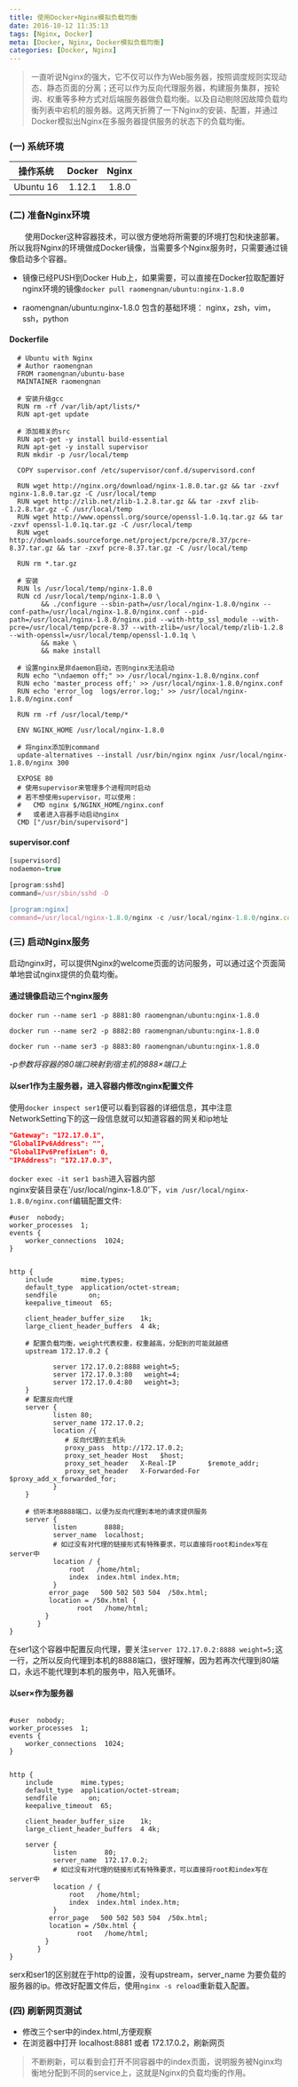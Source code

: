 ```yaml
---
title: 使用Docker+Nginx模拟负载均衡
date: 2016-10-12 11:35:13
tags: [Nginx, Docker]
meta: [Docker, Nginx, Docker模拟负载均衡]
categories: [Docker, Nginx]
---
```


> 一直听说Nginx的强大，它不仅可以作为Web服务器，按照调度规则实现动态、静态页面的分离；还可以作为反向代理服务器，构建服务集群，按轮询、权重等多种方式对后端服务器做负载均衡。以及自动剔除因故障负载均衡列表中宕机的服务器。这两天折腾了一下Nginx的安装、配置，并通过Docker模拟出Nginx在多服务器提供服务的状态下的负载均衡。

<!--more-->

### (一) 系统环境

| 操作系统     | Docker| Nginx |
| ------------|:------:|:-----:|
| Ubuntu 16   | 1.12.1 |1.8.0|

### (二) 准备Nginx环境
　　使用Docker这种容器技术，可以很方便地将所需要的环境打包和快速部署。所以我将Nginx的环境做成Docker镜像，当需要多个Nginx服务时，只需要通过镜像启动多个容器。  
* 镜像已经PUSH到Docker Hub上，如果需要，可以直接在Docker拉取配置好nginx环境的镜像`docker pull raomengnan/ubuntu:nginx-1.8.0`

* raomengnan/ubuntu:nginx-1.8.0 包含的基础环境： nginx，zsh，vim，ssh，python

#### Dockerfile
```shell
  # Ubuntu with Nginx
  # Author raomengnan
  FROM raomengnan/ubuntu-base
  MAINTAINER raomengnan

  # 安装升级gcc
  RUN rm -rf /var/lib/apt/lists/*
  RUN apt-get update

  # 添加相关的src
  RUN apt-get -y install build-essential
  RUN apt-get -y install supervisor
  RUN mkdir -p /usr/local/temp

  COPY supervisor.conf /etc/supervisor/conf.d/supervisord.conf

  RUN wget http://nginx.org/download/nginx-1.8.0.tar.gz && tar -zxvf nginx-1.8.0.tar.gz -C /usr/local/temp
  RUN wget http://zlib.net/zlib-1.2.8.tar.gz && tar -zxvf zlib-1.2.8.tar.gz -C /usr/local/temp
  RUN wget http://www.openssl.org/source/openssl-1.0.1q.tar.gz && tar -zxvf openssl-1.0.1q.tar.gz -C /usr/local/temp
  RUN wget http://downloads.sourceforge.net/project/pcre/pcre/8.37/pcre-8.37.tar.gz && tar -zxvf pcre-8.37.tar.gz -C /usr/local/temp

  RUN rm *.tar.gz

  # 安装
  RUN ls /usr/local/temp/nginx-1.8.0
  RUN cd /usr/local/temp/nginx-1.8.0 \
        && ./configure --sbin-path=/usr/local/nginx-1.8.0/nginx --conf-path=/usr/local/nginx-1.8.0/nginx.conf --pid-path=/usr/local/nginx-1.8.0/nginx.pid --with-http_ssl_module --with-pcre=/usr/local/temp/pcre-8.37 --with-zlib=/usr/local/temp/zlib-1.2.8 --with-openssl=/usr/local/temp/openssl-1.0.1q \
        && make \
        && make install

  # 设置nginx是非daemon启动，否则nginx无法启动
  RUN echo "\ndaemon off;" >> /usr/local/nginx-1.8.0/nginx.conf
  RUN echo 'master_process off;' >> /usr/local/nginx-1.8.0/nginx.conf
  RUN echo 'error_log  logs/error.log;' >> /usr/local/nginx-1.8.0/nginx.conf

  RUN rm -rf /usr/local/temp/*

  ENV NGINX_HOME /usr/local/nginx-1.8.0

  # 将nginx添加到command
  update-alternatives --install /usr/bin/nginx nginx /usr/local/nginx-1.8.0/nginx 300

  EXPOSE 80
  # 使用supervisor来管理多个进程同时启动
  # 若不想使用supervisor，可以使用：
  #   CMD nginx $/NGINX_HOME/nginx.conf
  #   或者进入容器手动启动nginx
  CMD ["/usr/bin/supervisord"]
```
#### supervisor.conf
```javascript
[supervisord]
nodaemon=true

[program:sshd]
command=/usr/sbin/sshd -D

[program:nginx]
command=/usr/local/nginx-1.8.0/nginx -c /usr/local/nginx-1.8.0/nginx.conf
```



### (三) 启动Nginx服务
启动nginx时，可以提供Nginx的welcome页面的访问服务，可以通过这个页面简单地尝试nginx提供的负载均衡。

#### 通过镜像启动三个nginx服务
``` shell
docker run --name ser1 -p 8881:80 raomengnan/ubuntu:nginx-1.8.0

docker run --name ser2 -p 8882:80 raomengnan/ubuntu:nginx-1.8.0

docker run --name ser3 -p 8883:80 raomengnan/ubuntu:nginx-1.8.0
```
*-p参数将容器的80端口映射到宿主机的888×端口上*

#### 以ser1作为主服务器，进入容器内修改nginx配置文件
使用`docker inspect ser1`便可以看到容器的详细信息，其中注意NetworkSetting下的这一段信息就可以知道容器的网关和ip地址
``` json
"Gateway": "172.17.0.1",
"GlobalIPv6Address": "",
"GlobalIPv6PrefixLen": 0,
"IPAddress": "172.17.0.3",
```
`docker exec -it ser1 bash`进入容器内部  
nginx安装目录在'/usr/local/nginx-1.8.0'下，`vim /usr/local/nginx-1.8.0/nginx.conf`编辑配置文件:

```shell
#user  nobody;
worker_processes  1;
events {
    worker_connections  1024;
}


http {
    include       mime.types;
    default_type  application/octet-stream;
    sendfile        on;
    keepalive_timeout  65;

    client_header_buffer_size    1k;
    large_client_header_buffers  4 4k;

    # 配置负载均衡，weight代表权重，权重越高，分配到的可能就越搭
    upstream 172.17.0.2 {

           server 172.17.0.2:8888 weight=5;
           server 172.17.0.3:80   weight=4;
           server 172.17.0.4:80   weight=3;
    }
    # 配置反向代理
    server {
           listen 80;
           server_name 172.17.0.2;
           location /{
              # 反向代理的主机头
              proxy_pass  http://172.17.0.2;
              proxy_set_header Host   $host;
              proxy_set_header   X-Real-IP        $remote_addr;
              proxy_set_header   X-Forwarded-For  $proxy_add_x_forwarded_for;
           }
    }

    # 侦听本地8888端口，以便为反向代理到本地的请求提供服务
    server {
           listen       8888;
           server_name  localhost;
           # 如过没有对代理的链接形式有特殊要求，可以直接将root和index写在server中
           location / {
               root   /home/html;
               index  index.html index.htm;
           }
          error_page   500 502 503 504  /50x.html;
          location = /50x.html {
                 root   /home/html;
         }
       }
}

```
在ser1这个容器中配置反向代理，要关注`server 172.17.0.2:8888 weight=5;`这一行，之所以反向代理到本机的8888端口，很好理解，因为若再次代理到80端口，永远不能代理到本机的服务中，陷入死循环。

#### 以ser×作为服务器
```shell

#user  nobody;
worker_processes  1;
events {
    worker_connections  1024;
}


http {
    include       mime.types;
    default_type  application/octet-stream;
    sendfile        on;
    keepalive_timeout  65;

    client_header_buffer_size    1k;
    large_client_header_buffers  4 4k;

    server {
           listen       80;
           server_name  172.17.0.2;
           # 如过没有对代理的链接形式有特殊要求，可以直接将root和index写在server中
           location / {
               root   /home/html;
               index  index.html index.htm;
           }
          error_page   500 502 503 504  /50x.html;
          location = /50x.html {
                 root   /home/html;
         }
       }
}
```
serx和ser1的区别就在于http的设置，没有upstream，server_name 为要负载的服务器的ip。修改好配置文件后，使用`nginx -s reload`重新载入配置。  



### (四) 刷新网页测试
* 修改三个ser中的index.html,方便观察
* 在浏览器中打开 localhost:8881 或者 172.17.0.2，刷新网页
> 不断刷新，可以看到会打开不同容器中的index页面，说明服务被Nginx均衡地分配到不同的service上，这就是Nginx的负载均衡的作用。
